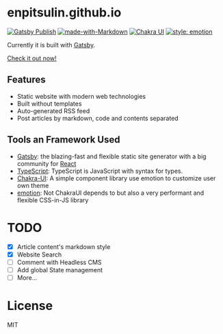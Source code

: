 # enpitsulin.github.io

[![Gatsby Publish](https://github.com/enpitsuLin/enpitsuLin.github.io/actions/workflows/deploy.yml/badge.svg)](https://github.com/enpitsuLin/enpitsuLin.github.io/actions/workflows/deploy.yml)
[![made-with-Markdown](https://img.shields.io/badge/Made%20with-Markdown-1f425f.svg)](http://commonmark.org)
[![Chakra UI](https://img.shields.io/badge/Built%20with-Chakra%20UI-81e6d9)](https://chakra-ui.com/)
[![style: emotion](https://img.shields.io/badge/style-%E2%9C%A8emotion-d4a25e?colorA=45c7e1)](https://github.com/emotion-js/emotion)

Currently it is built with [Gatsby](https://www.gatsbyjs.org/).

[Check it out now!](https://enpitsulin.github.io)

## Features

- Static website with modern web technologies
- Built without templates
- Auto-generated RSS feed
- Post articles by markdown, code and contents separated

## Tools an Framework Used

- [Gatsby](https://www.gatsbyjs.org/): the blazing-fast and flexible static site generator with a big community for [React](https://facebook.github.io/react/)
- [TypeScript](https://www.typescriptlang.org/): TypeScript is JavaScript with syntax for types.
- [Chakra-UI](https://chakra-ui.com/): A simple component library use emotion to customize user own theme
- [emotion](https://github.com/emotion-js/emotionn): Not ChakraUI depends to but also a very performant and flexible CSS-in-JS library

# TODO

- [x] Article content's markdown style
- [x] Website Search
- [ ] Comment with Headless CMS
- [ ] Add global State management
- [ ] More...

# License

MIT
